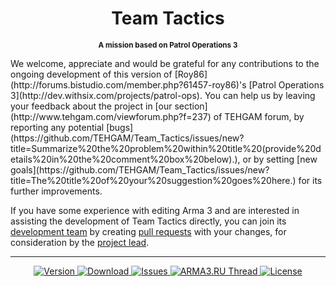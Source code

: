 <h1 align="center">Team Tactics</h1>
<p align="center"><sup><strong>A mission based on Patrol Operations 3</strong></sup></p>
We welcome, appreciate and would be grateful for any contributions to the ongoing development of this version of [Roy86](http://forums.bistudio.com/member.php?61457-roy86)'s [Patrol Operations 3](http://dev.withsix.com/projects/patrol-ops). You can help us by leaving your feedback about the project in [our section](http://www.tehgam.com/viewforum.php?f=237) of TEHGAM forum, by reporting any potential [bugs](https://github.com/TEHGAM/Team_Tactics/issues/new?title=Summarize%20the%20problem%20within%20title%20(provide%20details%20in%20the%20comment%20box%20below).), or by setting [new goals](https://github.com/TEHGAM/Team_Tactics/issues/new?title=The%20title%20of%20your%20suggestion%20goes%20here.) for its further improvements.

If you have some experience with editing Arma 3 and are interested in assisting the development of Team Tactics directly, you can join its [development team](https://github.com/TEHGAM/Team_Tactics/graphs/contributors) by creating [pull requests](https://github.com/TEHGAM/Team_Tactics/pulls?q=is%3Apr+is%3Aclosed) with your changes, for consideration by the [project lead](https://github.com/AlNazir).

<hr />
<p align="center">
  <a href="https://raw.githubusercontent.com/TEHGAM/Team_Tactics/master/team_tactics.altis/Changelog.txt">
    <img src="http://img.shields.io/badge/Version-0.2-blue.svg?style=flat"
         alt="Version" />
  </a>
  <a href="https://github.com/TEHGAM/Team_Tactics/raw/master/team_tactics.Altis.pbo">
    <img src="http://img.shields.io/badge/Download-1.74_MB-green.svg?style=flat"
         alt="Download" />
  </a>
  <a href="https://github.com/TEHGAM/Team_Tactics/issues">
    <img src="http://img.shields.io/github/issues-raw/TEHGAM/Team_Tactics.svg?label=Issues&style=flat"
         alt="Issues" />
  </a>
    <a href="http://arma3.ru/forums/topic/3972-arma3ru-team-tactics-addons-cba-vts-task-force-ru/">
    <img src="https://img.shields.io/badge/ARMA3.RU-Thread-lightgrey.svg?style=flat"
         alt="ARMA3.RU Thread" />
  </a>
    <a href="http://creativecommons.org/licenses/by-nc-sa/3.0">
    <img src="http://img.shields.io/badge/License-CC-red.svg?style=flat"
         alt="License" />
  </a>
</p>
